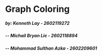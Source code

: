 # Graph Coloring
##### by: Kenneth Lay - 2602119272
##### --  Michail Bryan Lie - 2602118894
##### -- Mohammad Sulthan Azka - 2602209601
